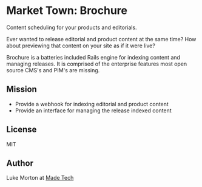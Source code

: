# Market Town: Brochure

Content scheduling for your products and editorials.

Ever wanted to release editorial and product content at the same time? How about previewing that content on your site as if it were live?

Brochure is a batteries included Rails engine for indexing content and managing releases. It is comprised of the enterprise features most open source CMS's and PIM's are missing.

## Mission

 - Provide a webhook for indexing editorial and product content
 - Provide an interface for managing the release indexed content

## License

MIT

## Author

Luke Morton at [Made Tech](https://madetech.com)

